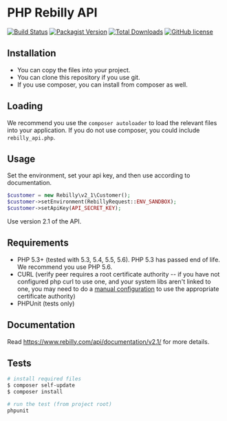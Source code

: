 # PHP Rebilly API

[![Build Status](https://img.shields.io/travis/Rebilly/rebilly-php/master.svg?style=flat-square)](https://travis-ci.org/Rebilly/rebilly-php)
[![Packagist Version](https://img.shields.io/packagist/v/rebilly/client-php.svg?style=flat-square)](https://packagist.org/packages/rebilly/client-php)
[![Total Downloads](https://img.shields.io/packagist/dt/rebilly/client-php.svg?style=flat-square)](https://packagist.org/packages/rebilly/client-php)
[![GitHub license](https://img.shields.io/badge/license-MIT-blue.svg?style=flat-square)](https://raw.githubusercontent.com/Rebilly/rebilly-php/master/LICENSE)

## Installation

*  You can copy the files into your project.
*  You can clone this repository if you use git.
*  If you use composer, you can install from composer as well.

## Loading
We recommend you use the `composer autoloader` to load the relevant files into your application.  If you do not use composer, you could include `rebilly_api.php`.

## Usage

Set the environment, set your api key,
and then use according to documentation.

```php
$customer = new Rebilly\v2_1\Customer();
$customer->setEnvironment(RebillyRequest::ENV_SANDBOX);
$customer->setApiKey(API_SECRET_KEY);
```

Use version 2.1 of the API.

## Requirements

* PHP 5.3+ (tested with 5.3, 5.4, 5.5, 5.6).  PHP 5.3 has passed end of life.  We recommend you use PHP 5.6.
* CURL (verify peer requires a root certificate authority -- if you have not configured php curl to use one, and your system libs aren't linked to one, you may need to do a [manual configuration](http://stackoverflow.com/questions/17478283/paypal-access-ssl-certificate-unable-to-get-local-issuer-certificate/19149687#19149687) to use the appropriate certificate authority)
* PHPUnit (tests only)

## Documentation

Read https://www.rebilly.com/api/documentation/v2.1/ for more details.

## Tests

```bash
# install required files
$ composer self-update
$ composer install

# run the test (from project root)
phpunit
```
